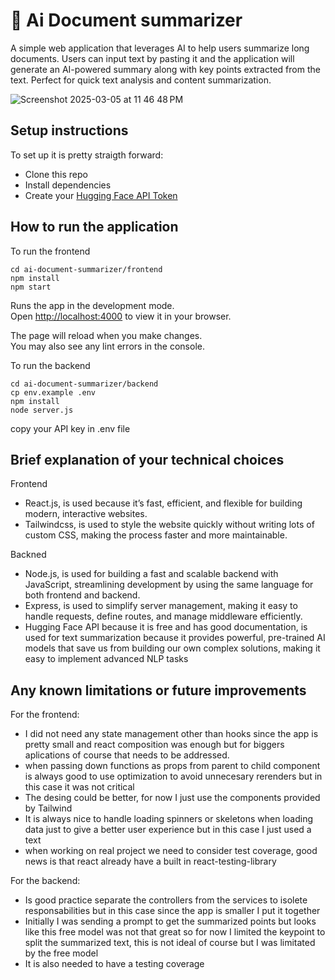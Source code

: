 # 🤖 Ai Document summarizer
A simple web application that leverages AI to help users summarize long documents. Users can input text by pasting it and the application will generate an AI-powered summary along with key points extracted from the text. Perfect for quick text analysis and content summarization.

![Screenshot 2025-03-05 at 11 46 48 PM](https://github.com/user-attachments/assets/06aa03fc-b611-42bc-8326-381493cad226)


## Setup instructions

To set up it is pretty straigth forward:

- Clone this repo
- Install dependencies
- Create your [Hugging Face API Token](https://huggingface.co/docs)

## How to run the application

To run the frontend
```
cd ai-document-summarizer/frontend
npm install
npm start
```
Runs the app in the development mode.\
Open [http://localhost:4000](http://localhost:4000) to view it in your browser.

The page will reload when you make changes.\
You may also see any lint errors in the console.

To run the backend
```
cd ai-document-summarizer/backend
cp env.example .env 
npm install
node server.js
```
copy your API key in .env file

## Brief explanation of your technical choices

Frontend
- React.js, is used because it’s fast, efficient, and flexible for building modern, interactive websites.
- Tailwindcss, is used to style the website quickly without writing lots of custom CSS, making the process faster and more maintainable.

Backned
- Node.js, is used for building a fast and scalable backend with JavaScript, streamlining development by using the same language for both frontend and backend.
- Express, is used to simplify server management, making it easy to handle requests, define routes, and manage middleware efficiently.
- Hugging Face API because it is free and has good documentation, is used for text summarization because it provides powerful, pre-trained AI models that save us from building our own complex solutions, making it easy to implement advanced NLP tasks

## Any known limitations or future improvements

For the frontend:
- I did not need any state management other than hooks since the app is pretty small and react composition was enough but for biggers aplications of course that needs to be addressed.
- when passing down functions as props from parent to child component is always good to use optimization to avoid unnecesary rerenders but in this case it was not critical
- The desing could be better, for now I just use the components provided by Tailwind
- It is always nice to handle loading spinners or skeletons when loading data just to give a better user experience but in this case I just used a text
- when working on real project we need to consider test coverage, good news is that react already have a built in react-testing-library

For the backend:
- Is good practice separate the controllers from the services to isolete responsabilities but in this case since the app is smaller I put it together
- Initially I was sending a prompt to get the summarized points but looks like this free model was not that great so for now I limited the keypoint to split the summarized text, this is not ideal of course but I was limitated by the free model
- It is also needed to have a testing coverage



